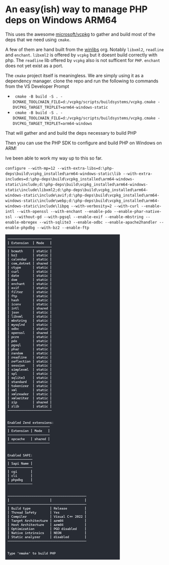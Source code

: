 # An easy(ish) way to manage PHP deps on Windows ARM64

This uses the awesome [microsoft/vcpkg](https://github.com/microsoft/vcpkg) to gather and build most of the deps that we need using `cmake`.

A few of them are hand built from the [winlibs](https://github.com/winlibs) org. Notably `libxml2`, `readline` and `enchant`. `libxml2` is offered by `vcpkg` but it doesnt build correctly with php. The `readline` lib offered by `vcpkg` also is not sufficent for `PHP`. `enchant` does not yet exist as a port.

The `cmake` project itself is meaningless. We are simply using it as a dependency manager. clone the repo and run the following to commands from the VS Developer Prompt

- ` cmake -B build -S . -DCMAKE_TOOLCHAIN_FILE=d:/vcpkg/scripts/buildsystems/vcpkg.cmake -DVCPKG_TARGET_TRIPLET=arm64-windows-static`
- ` cmake -B build -S . -DCMAKE_TOOLCHAIN_FILE=d:/vcpkg/scripts/buildsystems/vcpkg.cmake -DVCPKG_TARGET_TRIPLET=arm64-windows`


That will gather and and build the deps necessary to build PHP

Then you can use the PHP SDK to configure and build PHP on Windows on ARM!

Ive been able to work my way up to this so far.

`configure --with-mp=12 --with-extra-libs=d:\php-deps\build\vcpkg_installed\arm64-windows-static\lib --with-extra-includes=d:\php-deps\build\vcpkg_installed\arm64-windows-static\include;d:\php-deps\build\vcpkg_installed\arm64-windows-static\include\libxml2;d:\php-deps\build\vcpkg_installed\arm64-windows-static\include\avif;d:\php-deps\build\vcpkg_installed\arm64-windows-static\include\webp;d:\php-deps\build\vcpkg_installed\arm64-windows-static\include\libpq --with-verbosity=2 --with-curl --enable-intl --with-openssl --with-enchant --enable-pdo --enable-phar-native-ssl --without-gd --with-pgsql --enable-exif --enable-mbstring --enable-mbregex --with-sqlite3 --enable-odbc --enable-apache2handler --enable-phpdbg --with-bz2 --enable-ftp`



![PHP Build Config](https://github.com/jamespack/php-deps-windows-arm64/blob/main/config.png?raw=true)
